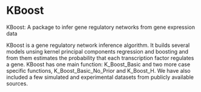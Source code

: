 # KBoost
KBoost: A package to infer gene regulatory networks from gene expression data

KBoost is a gene regulatory network inference algorithm. It builds several models unsing kernel principal components regression and boosting and from them estimates the probability that each transcription factor regulates a gene.
KBoost has one main function: K_Boost_Basic and two more case specific functions, K_Boost_Basic_No_Prior and K_Boost_H. We have also included a few simulated and experimental datasets from publicly available sources.
 
